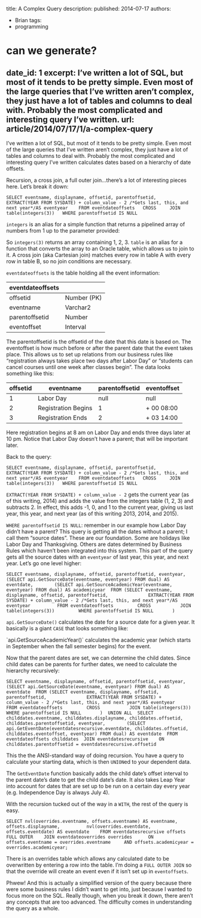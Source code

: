 title: A Complex Query
description: 
published: 2014-07-17
authors:
  - Brian
tags: 
  - programming

# can we generate?
date_id: 1
excerpt: I’ve written a lot of SQL, but most of it tends to be pretty simple. Even most of the large queries that I’ve written aren’t complex, they just have a lot of tables and columns to deal with. Probably the most complicated and interesting query I’ve written.
url: article/2014/07/17/1/a-complex-query
---
I’ve written a lot of SQL, but most of it tends to be pretty simple. Even most of the large queries that I’ve written aren’t complex, they just have a lot of tables and columns to deal with. Probably the most complicated and interesting query I’ve written calculates dates based on a hierarchy of date offsets.

<script src="https://gist.github.com/ca097b7775b95f130a40.js?file=Query-Blog.sql"> </script>

Recursion, a cross join, a full outer join…there’s a lot of interesting pieces here. Let’s break it down:

<pre><code class="language-sql">SELECT eventname, displayname, offsetid, parentoffsetid,         EXTRACT(YEAR FROM SYSDATE) + column_value - 2 /*Gets last, this, and next year*/AS eventyear    FROM eventdateoffsets   CROSS     JOIN table(integers(3))   WHERE parentoffsetid IS NULL  </code></pre>    

`integers` is an alias for a simple function that returns a pipelined array of numbers from 1 up to the parameter provided:

<script src="https://gist.github.com/ca097b7775b95f130a40.js?file=integers.sql"> </script>

So `integers(3)` returns an array containing 1, 2, 3. `table` is an alias for a function that converts the array to an Oracle table, which allows us to join to it. A cross join (aka Cartesian join) matches every row in table A with every row in table B, so no join conditions are necessary.

`eventdateoffsets` is the table holding all the event information:

<table>      <thead>          <tr>              <th>eventdateoffsets</th>              <th> </th>          </tr>      </thead>      <tbody>          <tr>              <td>offsetid</td>              <td>Number (PK)</td>          </tr>          <tr>              <td>eventname</td>              <td>Varchar2</td>          </tr>          <tr>              <td>parentoffsetid</td>              <td>Number</td>          </tr>          <tr>              <td>eventoffset</td>              <td>Interval</td>          </tr>      </tbody>  </table>    

The parentoffsetid is the offsetid of the date that this date is based on. The eventoffset is how much before or after the parent date that the event takes place. This allows us to set up relations from our business rules like “registration always takes place two days after Labor Day” or “students can cancel courses until one week after classes begin”. The data looks something like this:

<table>      <thead>          <tr>              <th>offsetid</th>              <th>eventname</th>              <th>parentoffsetid</th>              <th>eventoffset</th>          </tr>      </thead>      <tbody>          <tr>              <td>1</td>              <td>Labor Day</td>              <td>null</td>              <td>null</td>          </tr>          <tr>              <td>2</td>              <td>Registration Begins</td>              <td>1</td>              <td>+ 00 08:00</td>          </tr>          <tr>              <td>3</td>              <td>Registration Ends</td>              <td>2</td>              <td>+ 03 14:00</td>          </tr>      </tbody>  </table>

Here registration begins at 8 <abbr>am</abbr> on Labor Day and ends three days later at 10 <abbr>pm</abbr>. Notice that Labor Day doesn’t have a parent; that will be important later.

Back to the query:

<pre><code class="language-sql">SELECT eventname, displayname, offsetid, parentoffsetid,         EXTRACT(YEAR FROM SYSDATE) + column_value - 2 /*Gets last, this, and next year*/AS eventyear    FROM eventdateoffsets   CROSS     JOIN table(integers(3))   WHERE parentoffsetid IS NULL  </code></pre>

`EXTRACT(YEAR FROM SYSDATE) + column_value - 2` gets the current year (as of this writing, 2014) and adds the value from the integers table (1, 2, 3) and subtracts 2. In effect, this adds -1, 0, and 1 to the current year, giving us last year, this year, and next year (as of this writing 2013, 2014, and 2015).

`WHERE parentoffsetid IS NULL`: remember in our example how Labor Day didn’t have a parent? This query is getting all the dates without a parent; I call them “source dates”. These are our foundation. Some are holidays like Labor Day and Thanksgiving. Others are dates determined by Business Rules which haven’t been integrated into this system. This part of the query gets all the source dates with an `eventyear` of last year, this year, and next year. Let’s go one level higher:

<pre><code class="language-sql">SELECT eventname, displayname, offsetid, parentoffsetid, eventyear,        (SELECT api.GetSourceDate(eventname, eventyear) FROM dual) AS eventdate,        (SELECT api.GetSourceAcademicYear(eventname, eventyear) FROM dual) AS academicyear  FROM (SELECT eventname, displayname, offsetid, parentoffsetid,               EXTRACT(YEAR FROM SYSDATE) + column_value - 2 /*Gets last, this, and next year*/AS eventyear          FROM eventdateoffsets         CROSS           JOIN table(integers(3))         WHERE parentoffsetid IS NULL       )  </code></pre>

`api.GetSourceDate()` calculates the date for a source date for a given year. It basically is a giant `CASE` that looks something like:

<script src="https://gist.github.com/ca097b7775b95f130a40.js?file=GetSourceDate.sql"> </script>

<p>`api.GetSourceAcademicYear()` calculates the academic year (which starts in September when the fall semester begins) for the event.

Now that the parent dates are set, we can determine the child dates. Since child dates can be parents for further dates, we need to calculate the hierarchy recursively:

<pre><code class="language-sql">SELECT eventname, displayname, offsetid, parentoffsetid, eventyear,        (SELECT api.GetSourceDate(eventname, eventyear) FROM dual) AS eventdate  FROM (SELECT eventname, displayname, offsetid, parentoffsetid,               EXTRACT(YEAR FROM SYSDATE) + column_value - 2 /*Gets last, this, and next year*/AS eventyear          FROM eventdateoffsets         CROSS           JOIN table(integers(3))         WHERE parentoffsetid IS NULL       )  UNION ALL  SELECT childdates.eventname, childdates.displayname, childdates.offsetid,        childdates.parentoffsetid, eventyear,        (SELECT api.GetEventDate(eventdatesrecursive.eventdate, childdates.offsetid, childdates.eventoffset, eventyear) FROM dual) AS eventdate  FROM eventdateoffsets childdates  JOIN eventdatesrecursive    ON childdates.parentoffsetid = eventdatesrecursive.offsetid  </code></pre>

This the the <abbr>ANSI</abbr>-standard way of doing recursion. You have a query to calculate your starting data, which is then <code>UNION</code>ed to your dependent data.

The `GetEventDate` function basically adds the child date’s offset interval to the parent date’s date to get the child date’s date. It also takes Leap Year into account for dates that are set up to be run on a certain day every year (e.g. Independence Day is always July 4).

<script src="https://gist.github.com/ca097b7775b95f130a40.js?file=GetEventDate.sql"> </script>

With the recursion tucked out of the way in a `WITH`, the rest of the query is easy.

<pre><code class="language-sql">SELECT nvl(overrides.eventname, offsets.eventname) AS eventname, offsets.displayname,          nvl(overrides.eventdate, offsets.eventdate) AS eventdate    FROM eventdatesrecursive offsets    FULL OUTER    JOIN eventdateoverrides overrides      ON offsets.eventname = overrides.eventname     AND offsets.academicyear = overrides.academicyear;  </code></pre>

There is an overrides table which allows any calculated date to be overwritten by entering a row into the table. I’m doing a `FULL OUTER JOIN` so that the override will create an event even if it isn’t set up in `eventoffsets`.

Phwew! And this is actually a simplified version of the query because there were some business rules I didn’t want to get into, just because I wanted to focus more on the <abbr>SQL</abbr>. Really though, when you break it down, there aren’t any concepts that are too advanced. The difficulty comes in understanding the query as a whole.